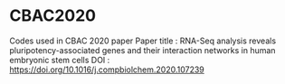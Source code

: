 # CBAC2020

Codes used in CBAC 2020 paper
Paper title : RNA-Seq analysis reveals pluripotency-associated genes and their interaction networks in human embryonic stem cells
DOI : https://doi.org/10.1016/j.compbiolchem.2020.107239
